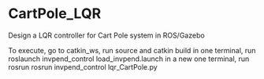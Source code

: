 # CartPole_LQR
Design a LQR controller for Cart Pole system in ROS/Gazebo

To execute, go to catkin_ws, run source and catkin build
in one terminal, run roslaunch invpend_control load_invpend.launch
in a new one terminal, run rosrun rosrun invpend_control lqr_CartPole.py
